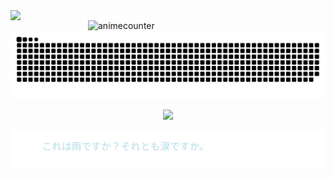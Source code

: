 <img align="left" width="380" src="https://github-readme-stats.vercel.app/api?username=ShinoKana&show_icons=true&theme=monokai" count_private=true />
<img align="right" width="380" src="https://count.getloli.com/get/@ShinoKana?theme=asoul" alt="animecounter" />
<img align="center" src="https://github.com/ShinoKana/ShinoKana/blob/main/github-contribution-grid-snake.svg" width="1000" />
<p align="center">
  <img src="https://i.imgur.com/kacFnHV.gif" width="300" align="center" />
  <br/><br/>
  <img src="https://github.com/ShinoKana/ShinoKana/blob/main/text_animation.svg" align="center" width=“400”/>
</p>
